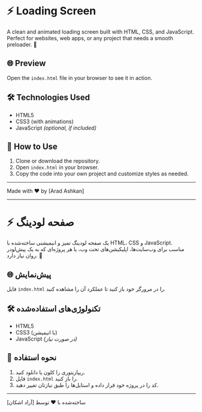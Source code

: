 # ⚡ Loading Screen

A clean and animated loading screen built with HTML, CSS, and JavaScript.  
Perfect for websites, web apps, or any project that needs a smooth preloader. 🎯

## 🌐 Preview  
Open the `index.html` file in your browser to see it in action.

## 🛠️ Technologies Used
- HTML5  
- CSS3 (with animations)  
- JavaScript *(optional, if included)*

## 📂 How to Use
1. Clone or download the repository.  
2. Open `index.html` in your browser.  
3. Copy the code into your own project and customize styles as needed.

---

Made with ❤️ by [Arad Ashkan]

---

# ⚡ صفحه لودینگ

یک صفحه لودینگ تمیز و انیمیشنی ساخته‌شده با HTML، CSS و JavaScript.  
مناسب برای وب‌سایت‌ها، اپلیکیشن‌های تحت وب، یا هر پروژه‌ای که به یک پیش‌لودر روان نیاز دارد. 🚀

## 🌐 پیش‌نمایش  
فایل `index.html` را در مرورگر خود باز کنید تا عملکرد آن را مشاهده کنید.

## 🛠️ تکنولوژی‌های استفاده‌شده
- HTML5  
- CSS3 (با انیمیشن)  
- JavaScript *(در صورت نیاز)*

## 📂 نحوه استفاده
1. ریپازیتوری را کلون یا دانلود کنید.  
2. فایل `index.html` را باز کنید.  
3. کد را در پروژه خود قرار داده و استایل‌ها را طبق نیازتان تغییر دهید.

---

ساخته‌شده با ❤️ توسط [آراد اشکان]
